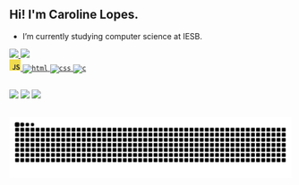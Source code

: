 ## Hi! I'm Caroline Lopes.

- I’m currently studying computer science at IESB.  
<div>
<a href="https://github.com/lpmtm/github-readme-stats">
<img style="width: 350 px;" src="https://github-readme-stats.vercel.app/api/top-langs/?username=lpmtm&layout=compact&theme=tokyonight&hide_border=true&cache_seconds=60" />
<img style="width: 350 px;" src="https://github-readme-stats.vercel.app/api?username=lpmtm&show_icons=true&include_all_commits=true&theme=tokyonight&hide_border=true&cache_seconds=1800" />
</div>  
<div>
<code><img height="20" alt="javascript" src="https://raw.githubusercontent.com/github/explore/80688e429a7d4ef2fca1e82350fe8e3517d3494d/topics/javascript/javascript.png"></code>
<code><img height="20" alt="html" src="https://cdn.jsdelivr.net/gh/devicons/devicon@latest/icons/html5/html5-original.svg"></code>
<code><img height="20" alt="css" src="https://cdn.jsdelivr.net/gh/devicons/devicon@latest/icons/css3/css3-original.svg"></code>
<code><img height="20" alt="c" src="https://cdn.jsdelivr.net/gh/devicons/devicon@latest/icons/c/c-original.svg"></code>
</div>

##

<div> 
  <a href="https://www.linkedin.com/in/caroline-lopes-martins-2911b734b/" target="_blank"><img src="https://img.shields.io/badge/-LinkedIn-%230077B5?style=for-the-badge&logo=linkedin&logoColor=white" target="_blank"></a>
  <a href="mailto:lpcarolinelopes@gmail.com"><img src="https://img.shields.io/badge/-Gmail-%23333?style=for-the-badge&logo=gmail&logoColor=white" target="_blank"></a>
  <a href="https://www.instagram.com/carol.lopees/" target="_blank"><img src="https://img.shields.io/badge/-Instagram-%23E4405F?style=for-the-badge&logo=instagram&logoColor=white" target="_blank"></a>
</div>

##

<picture>
  <source media="(prefers-color-scheme: dark)" srcset="https://raw.githubusercontent.com/lpmtm/lpmtm/output/github-contribution-grid-snake-dark.svg?palette=dracula">
  <source media="(prefers-color-scheme: light)" srcset="https://raw.githubusercontent.com/lpmtm/lpmtm/output/github-contribution-grid-snake.svg?palette=dracula">
  <img alt="github contribution grid snake animation" src="https://raw.githubusercontent.com/lpmtm/lpmtm/output/github-contribution-grid-snake.svg?palette=dracula">
</picture>


